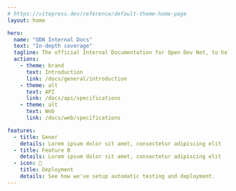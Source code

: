 ```yaml
---
# https://vitepress.dev/reference/default-theme-home-page
layout: home

hero:
  name: "ODN Internal Docs"
  text: "In-depth coverage"
  tagline: The official Internal Documentation for Open Dev Net, to help you understand the inner workings of the platform.
  actions:
    - theme: brand
      text: Introduction
      link: /docs/general/introduction
    - theme: alt
      text: API
      link: /docs/api/specifications
    - theme: alt
      text: Web
      link: /docs/web/specifications

features:
  - title: Gener
    details: Lorem ipsum dolor sit amet, consectetur adipiscing elit
  - title: Feature B
    details: Lorem ipsum dolor sit amet, consectetur adipiscing elit
  - icon: 🚀
    title: Deployment
    details: See how we've setup automatic testing and deployment.
---
```

